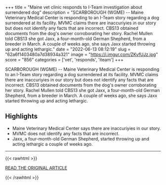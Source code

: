 +++
title = "Maine vet clinic responds to I-Team investigation about surrendered dog"
description = "SCARBOROUGH (WGME) -- Maine Veterinary Medical Center is responding to an I-Team story regarding a dog surrendered at its facility.  MVMC claims there are inaccuriyies in our story but does not identify any facts that are incorrect. CBS13 obtained documents from the dog's owner corroborating her story. Rachel Mullen told CBS13 she got Jaxx, a four-month-old German Shepherd, from a breeder in March. A couple of weeks ago, she says Jaxx started throwing up and acting lethargic."
date = "2022-06-13 08:12:19"
slug = "62a6f1403480a7d38934a321"
image = "https://i.imgur.com/ZKvfUJz.jpg"
score = "856"
categories = ['vet', 'responds', 'iteam']
+++

SCARBOROUGH (WGME) -- Maine Veterinary Medical Center is responding to an I-Team story regarding a dog surrendered at its facility.  MVMC claims there are inaccuriyies in our story but does not identify any facts that are incorrect. CBS13 obtained documents from the dog's owner corroborating her story. Rachel Mullen told CBS13 she got Jaxx, a four-month-old German Shepherd, from a breeder in March. A couple of weeks ago, she says Jaxx started throwing up and acting lethargic.

## Highlights

- Maine Veterinary Medical Center says there are inaccuriyies in our story.
- MVMC does not identify any facts that are incorrect.
- Jaxx, a four-month-old German Shepherd, started throwing up and acting lethargic a couple of weeks ago.

---

{{< rawhtml >}}
  <p class="article-category">
    <a target="_blank" href="https://wgme.com/news/i-team/mvmc-responds-to-i-team-investigation-maine-veterinary-medical-center-jaxx-german-shepherd">READ THE ORIGINAL ARTICLE</a>
  </p>
{{< /rawhtml >}}
